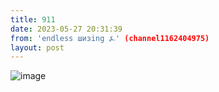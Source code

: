 ```yaml
---
title: 911
date: 2023-05-27 20:31:39
from: 'endless шизing ⍼' (channel1162404975)
layout: post
---
```


![image](photos/photo_66@27-05-2023_20-31-39.jpg)


